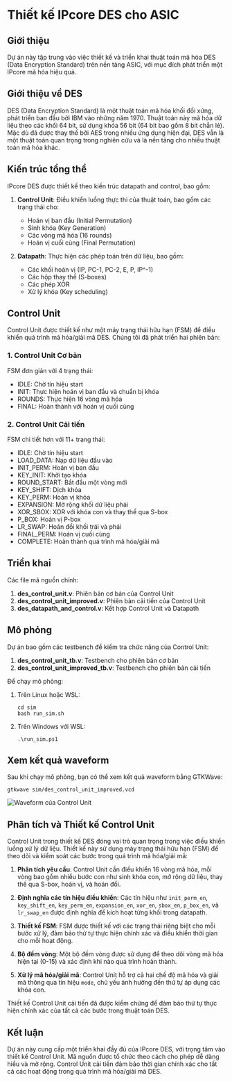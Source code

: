 # Thiết kế IPcore DES cho ASIC

## Giới thiệu
Dự án này tập trung vào việc thiết kế và triển khai thuật toán mã hóa DES (Data Encryption Standard) trên nền tảng ASIC, với mục đích phát triển một IPcore mã hóa hiệu quả.

## Giới thiệu về DES
DES (Data Encryption Standard) là một thuật toán mã hóa khối đối xứng, phát triển ban đầu bởi IBM vào những năm 1970. Thuật toán này mã hóa dữ liệu theo các khối 64 bit, sử dụng khóa 56 bit (64 bit bao gồm 8 bit chẵn lẻ). Mặc dù đã được thay thế bởi AES trong nhiều ứng dụng hiện đại, DES vẫn là một thuật toán quan trọng trong nghiên cứu và là nền tảng cho nhiều thuật toán mã hóa khác.

## Kiến trúc tổng thể
IPcore DES được thiết kế theo kiến trúc datapath and control, bao gồm:

1. **Control Unit**: Điều khiển luồng thực thi của thuật toán, bao gồm các trạng thái cho:
   - Hoán vị ban đầu (Initial Permutation)
   - Sinh khóa (Key Generation)
   - Các vòng mã hóa (16 rounds)
   - Hoán vị cuối cùng (Final Permutation)

2. **Datapath**: Thực hiện các phép toán trên dữ liệu, bao gồm:
   - Các khối hoán vị (IP, PC-1, PC-2, E, P, IP^-1)
   - Các hộp thay thế (S-boxes)
   - Các phép XOR
   - Xử lý khóa (Key scheduling)

## Control Unit
Control Unit được thiết kế như một máy trạng thái hữu hạn (FSM) để điều khiển quá trình mã hóa/giải mã DES. Chúng tôi đã phát triển hai phiên bản:

### 1. Control Unit Cơ bản
FSM đơn giản với 4 trạng thái:
- IDLE: Chờ tín hiệu start
- INIT: Thực hiện hoán vị ban đầu và chuẩn bị khóa
- ROUNDS: Thực hiện 16 vòng mã hóa
- FINAL: Hoàn thành với hoán vị cuối cùng

### 2. Control Unit Cải tiến
FSM chi tiết hơn với 11+ trạng thái:
- IDLE: Chờ tín hiệu start
- LOAD_DATA: Nạp dữ liệu đầu vào
- INIT_PERM: Hoán vị ban đầu
- KEY_INIT: Khởi tạo khóa
- ROUND_START: Bắt đầu một vòng mới
- KEY_SHIFT: Dịch khóa
- KEY_PERM: Hoán vị khóa
- EXPANSION: Mở rộng khối dữ liệu phải
- XOR_SBOX: XOR với khóa con và thay thế qua S-box
- P_BOX: Hoán vị P-box
- LR_SWAP: Hoán đổi khối trái và phải
- FINAL_PERM: Hoán vị cuối cùng
- COMPLETE: Hoàn thành quá trình mã hóa/giải mã

## Triển khai
Các file mã nguồn chính:

1. **des_control_unit.v**: Phiên bản cơ bản của Control Unit
2. **des_control_unit_improved.v**: Phiên bản cải tiến của Control Unit
3. **des_datapath_and_control.v**: Kết hợp Control Unit và Datapath

## Mô phỏng
Dự án bao gồm các testbench để kiểm tra chức năng của Control Unit:

1. **des_control_unit_tb.v**: Testbench cho phiên bản cơ bản
2. **des_control_unit_improved_tb.v**: Testbench cho phiên bản cải tiến

Để chạy mô phỏng:
1. Trên Linux hoặc WSL:
   ```
   cd sim
   bash run_sim.sh
   ```

2. Trên Windows với WSL:
   ```
   .\run_sim.ps1
   ```

## Xem kết quả waveform
Sau khi chạy mô phỏng, bạn có thể xem kết quả waveform bằng GTKWave:
```
gtkwave sim/des_control_unit_improved.vcd
```

![Waveform của Control Unit](images/control_unit_waveform.png)

## Phân tích và Thiết kế Control Unit
Control Unit trong thiết kế DES đóng vai trò quan trọng trong việc điều khiển luồng xử lý dữ liệu. Thiết kế này sử dụng máy trạng thái hữu hạn (FSM) để theo dõi và kiểm soát các bước trong quá trình mã hóa/giải mã:

1. **Phân tích yêu cầu**: Control Unit cần điều khiển 16 vòng mã hóa, mỗi vòng bao gồm nhiều bước con như sinh khóa con, mở rộng dữ liệu, thay thế qua S-box, hoán vị, và hoán đổi.

2. **Định nghĩa các tín hiệu điều khiển**: Các tín hiệu như `init_perm_en`, `key_shift_en`, `key_perm_en`, `expansion_en`, `xor_en`, `sbox_en`, `p_box_en`, và `lr_swap_en` được định nghĩa để kích hoạt từng khối trong datapath.

3. **Thiết kế FSM**: FSM được thiết kế với các trạng thái riêng biệt cho mỗi bước xử lý, đảm bảo thứ tự thực hiện chính xác và điều khiển thời gian cho mỗi hoạt động.

4. **Bộ đếm vòng**: Một bộ đếm vòng được sử dụng để theo dõi vòng mã hóa hiện tại (0-15) và xác định khi nào quá trình hoàn thành.

5. **Xử lý mã hóa/giải mã**: Control Unit hỗ trợ cả hai chế độ mã hóa và giải mã thông qua tín hiệu `mode`, chủ yếu ảnh hưởng đến thứ tự áp dụng các khóa con.

Thiết kế Control Unit cải tiến đã được kiểm chứng để đảm bảo thứ tự thực hiện chính xác của tất cả các bước trong thuật toán DES.

## Kết luận
Dự án này cung cấp một triển khai đầy đủ của IPcore DES, với trọng tâm vào thiết kế Control Unit. Mã nguồn được tổ chức theo cách cho phép dễ dàng hiểu và mở rộng. Control Unit cải tiến đảm bảo thời gian chính xác cho tất cả các hoạt động trong quá trình mã hóa/giải mã DES.